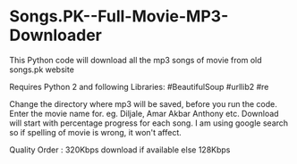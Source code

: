 # Songs.PK--Full-Movie-MP3-Downloader
This Python code will download all the mp3 songs of movie  from old songs.pk website

Requires Python 2 and following Libraries: 
#BeautifulSoup
#urllib2
#re

Change the directory where mp3 will be saved, before you run the code.
Enter the movie name for. eg. Diljale, Amar Akbar Anthony etc.
Download will start with percentage progress for each song.
I am using google search so if spelling of movie is wrong, it won't affect.

Quality Order :
320Kbps download if available else 128Kbps


